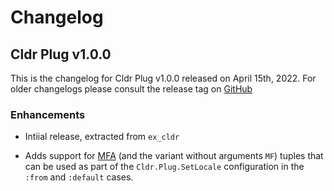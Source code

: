 # Changelog

## Cldr Plug v1.0.0

This is the changelog for Cldr Plug v1.0.0 released on April 15th, 2022.  For older changelogs please consult the release tag on [GitHub](https://github.com/elixir-cldr/cldr_plug/tags)

### Enhancements

* Intiial release, extracted from `ex_cldr`

* Adds support for [MFA](https://elixirforum.com/t/documentation-of-what-an-mfa-is/25376) (and the variant without arguments `MF`) tuples that can be used as part of the `Cldr.Plug.SetLocale` configuration in the `:from` and `:default` cases.
